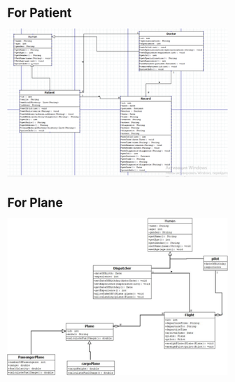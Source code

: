 # For Patient
![](https://github.com/nekruz03/Senla-Courses/blob/Task-2/Task-2/2/patient.png)

# For Plane
![](https://github.com/nekruz03/Senla-Courses/blob/Task-2/Task-2/2/Plane.jpeg)


